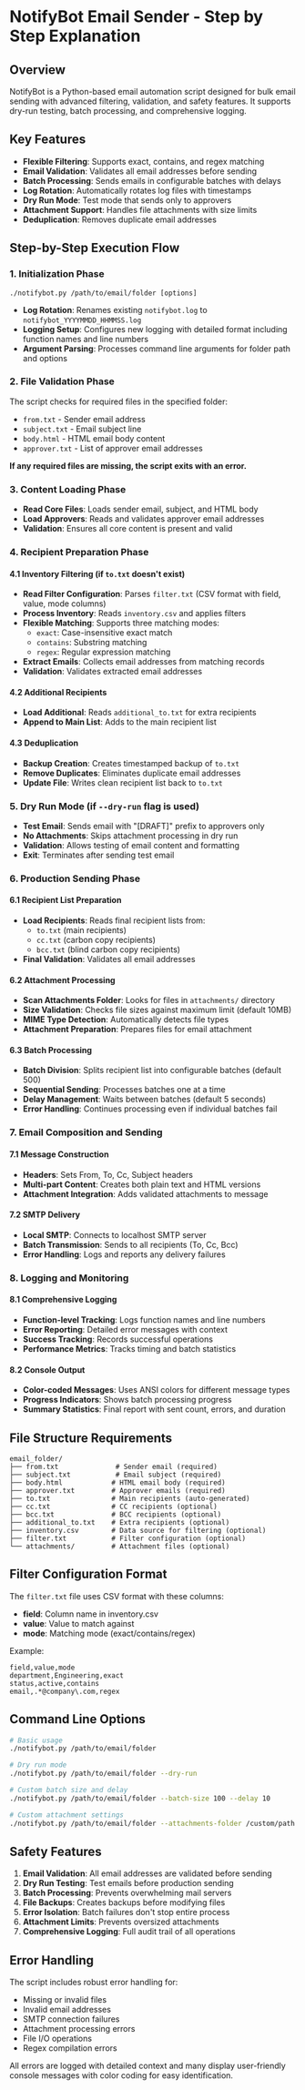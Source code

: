 # NotifyBot Email Sender - Step by Step Explanation

## Overview
NotifyBot is a Python-based email automation script designed for bulk email sending with advanced filtering, validation, and safety features. It supports dry-run testing, batch processing, and comprehensive logging.

## Key Features
- **Flexible Filtering**: Supports exact, contains, and regex matching
- **Email Validation**: Validates all email addresses before sending
- **Batch Processing**: Sends emails in configurable batches with delays
- **Log Rotation**: Automatically rotates log files with timestamps
- **Dry Run Mode**: Test mode that sends only to approvers
- **Attachment Support**: Handles file attachments with size limits
- **Deduplication**: Removes duplicate email addresses

## Step-by-Step Execution Flow

### 1. **Initialization Phase**
```
./notifybot.py /path/to/email/folder [options]
```
- **Log Rotation**: Renames existing `notifybot.log` to `notifybot_YYYYMMDD_HHMMSS.log`
- **Logging Setup**: Configures new logging with detailed format including function names and line numbers
- **Argument Parsing**: Processes command line arguments for folder path and options

### 2. **File Validation Phase**
The script checks for required files in the specified folder:
- `from.txt` - Sender email address
- `subject.txt` - Email subject line
- `body.html` - HTML email body content
- `approver.txt` - List of approver email addresses

**If any required files are missing, the script exits with an error.**

### 3. **Content Loading Phase**
- **Read Core Files**: Loads sender email, subject, and HTML body
- **Load Approvers**: Reads and validates approver email addresses
- **Validation**: Ensures all core content is present and valid

### 4. **Recipient Preparation Phase**

#### 4.1 **Inventory Filtering** (if `to.txt` doesn't exist)
- **Read Filter Configuration**: Parses `filter.txt` (CSV format with field, value, mode columns)
- **Process Inventory**: Reads `inventory.csv` and applies filters
- **Flexible Matching**: Supports three matching modes:
  - `exact`: Case-insensitive exact match
  - `contains`: Substring matching
  - `regex`: Regular expression matching
- **Extract Emails**: Collects email addresses from matching records
- **Validation**: Validates extracted email addresses

#### 4.2 **Additional Recipients**
- **Load Additional**: Reads `additional_to.txt` for extra recipients
- **Append to Main List**: Adds to the main recipient list

#### 4.3 **Deduplication**
- **Backup Creation**: Creates timestamped backup of `to.txt`
- **Remove Duplicates**: Eliminates duplicate email addresses
- **Update File**: Writes clean recipient list back to `to.txt`

### 5. **Dry Run Mode** (if `--dry-run` flag is used)
- **Test Email**: Sends email with "[DRAFT]" prefix to approvers only
- **No Attachments**: Skips attachment processing in dry run
- **Validation**: Allows testing of email content and formatting
- **Exit**: Terminates after sending test email

### 6. **Production Sending Phase**

#### 6.1 **Recipient List Preparation**
- **Load Recipients**: Reads final recipient lists from:
  - `to.txt` (main recipients)
  - `cc.txt` (carbon copy recipients)
  - `bcc.txt` (blind carbon copy recipients)
- **Final Validation**: Validates all email addresses

#### 6.2 **Attachment Processing**
- **Scan Attachments Folder**: Looks for files in `attachments/` directory
- **Size Validation**: Checks file sizes against maximum limit (default 10MB)
- **MIME Type Detection**: Automatically detects file types
- **Attachment Preparation**: Prepares files for email attachment

#### 6.3 **Batch Processing**
- **Batch Division**: Splits recipient list into configurable batches (default 500)
- **Sequential Sending**: Processes batches one at a time
- **Delay Management**: Waits between batches (default 5 seconds)
- **Error Handling**: Continues processing even if individual batches fail

### 7. **Email Composition and Sending**

#### 7.1 **Message Construction**
- **Headers**: Sets From, To, Cc, Subject headers
- **Multi-part Content**: Creates both plain text and HTML versions
- **Attachment Integration**: Adds validated attachments to message

#### 7.2 **SMTP Delivery**
- **Local SMTP**: Connects to localhost SMTP server
- **Batch Transmission**: Sends to all recipients (To, Cc, Bcc)
- **Error Handling**: Logs and reports any delivery failures

### 8. **Logging and Monitoring**

#### 8.1 **Comprehensive Logging**
- **Function-level Tracking**: Logs function names and line numbers
- **Error Reporting**: Detailed error messages with context
- **Success Tracking**: Records successful operations
- **Performance Metrics**: Tracks timing and batch statistics

#### 8.2 **Console Output**
- **Color-coded Messages**: Uses ANSI colors for different message types
- **Progress Indicators**: Shows batch processing progress
- **Summary Statistics**: Final report with sent count, errors, and duration

## File Structure Requirements

```
email_folder/
├── from.txt              # Sender email (required)
├── subject.txt           # Email subject (required)
├── body.html            # HTML email body (required)
├── approver.txt         # Approver emails (required)
├── to.txt               # Main recipients (auto-generated)
├── cc.txt               # CC recipients (optional)
├── bcc.txt              # BCC recipients (optional)
├── additional_to.txt    # Extra recipients (optional)
├── inventory.csv        # Data source for filtering (optional)
├── filter.txt           # Filter configuration (optional)
└── attachments/         # Attachment files (optional)
```

## Filter Configuration Format

The `filter.txt` file uses CSV format with these columns:
- **field**: Column name in inventory.csv
- **value**: Value to match against
- **mode**: Matching mode (exact/contains/regex)

Example:
```csv
field,value,mode
department,Engineering,exact
status,active,contains
email,.*@company\.com,regex
```

## Command Line Options

```bash
# Basic usage
./notifybot.py /path/to/email/folder

# Dry run mode
./notifybot.py /path/to/email/folder --dry-run

# Custom batch size and delay
./notifybot.py /path/to/email/folder --batch-size 100 --delay 10

# Custom attachment settings
./notifybot.py /path/to/email/folder --attachments-folder /custom/path --max-attachment-size 5
```

## Safety Features

1. **Email Validation**: All email addresses are validated before sending
2. **Dry Run Testing**: Test emails before production sending
3. **Batch Processing**: Prevents overwhelming mail servers
4. **File Backups**: Creates backups before modifying files
5. **Error Isolation**: Batch failures don't stop entire process
6. **Attachment Limits**: Prevents oversized attachments
7. **Comprehensive Logging**: Full audit trail of all operations

## Error Handling

The script includes robust error handling for:
- Missing or invalid files
- Invalid email addresses
- SMTP connection failures
- Attachment processing errors
- File I/O operations
- Regex compilation errors

All errors are logged with detailed context and many display user-friendly console messages with color coding for easy identification.
